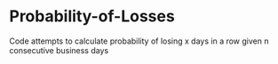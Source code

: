 # Probability-of-Losses
Code attempts to calculate probability of losing x days in a row given n consecutive business days
